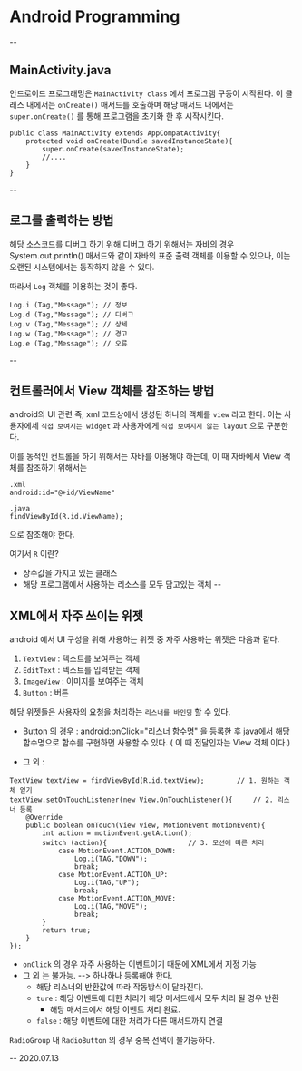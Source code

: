 # Android Programming
--

## MainActivity.java
 안드로이드 프로그래밍은 ```MainActivity class``` 에서 프로그램 구동이 시작된다. 
 이 클래스 내에서는 ```onCreate()``` 매서드를 호출하며 해당 매서드 내에서는 ```super.onCreate()``` 를 통해 프로그램을 초기화 한 후 시작시킨다.

	public class MainActivity extends AppCompatActivity{
		protected void onCreate(Bundle savedInstanceState){
			super.onCreate(savedInstanceState);
			//....
		}
	}
--
## 로그를 출력하는 방법
해당 소스코드를 디버그 하기 위해 디버그 하기 위해서는 자바의 경우 System.out.println() 매서드와 같이 자바의 표준 출력 객체를 이용할 수 있으나, 이는 오랜된 시스템에서는 동작하지 않을 수 있다.

따라서 ```Log``` 객체를 이용하는 것이 좋다.

	Log.i (Tag,"Message"); // 정보
	Log.d (Tag,"Message"); // 디버그
	Log.v (Tag,"Message"); // 상세
	Log.w (Tag,"Message"); // 경고
	Log.e (Tag,"Message"); // 오류
--

## 컨트롤러에서 View 객체를 참조하는 방법
android의 UI 관련 즉, xml 코드상에서 생성된 하나의 객체를 ```view``` 라고 한다.
이는 사용자에세 ```직접 보여지는 widget``` 과 사용자에게 ```직접 보여지지 않는 layout``` 으로 구분한다.

이를 동적인 컨트롤을 하기 위해서는 자바를 이용해야 하는데, 이 때 자바에서 View 객체를 참조하기 위해서는

	.xml
	android:id="@+id/ViewName"

	.java
	findViewById(R.id.ViewName);
	
으로 참조해야 한다.

여기서 ```R``` 이란?
* 상수값을 가지고 있는 클래스
* 해당 프로그램에서 사용하는 리소스를 모두 담고있는 객체
--

## XML에서 자주 쓰이는 위젯
android 에서 UI 구성을 위해 사용하는 위젯 중 자주 사용하는 위젯은 다음과 같다.

1. ```TextView``` : 텍스트를 보여주는 객체
2. ```EditText``` : 텍스트를 입력받는 객체
3. ```ImageView``` : 이미지를 보여주는 객체
4. ```Button``` : 버튼

해당 위젯들은 사용자의 요청을 처리하는 ```리스너를 바인딩``` 할 수 있다.
- Button 의 경우 : android:onClick="리스너 함수명" 을 등록한 후 java에서 해당함수명으로 함수를 구현하면 사용할 수 있다.
( 이 때 전달인자는 View 객체 이다.)

- 그 외 : 
```
TextView textView = findViewById(R.id.textView); 		// 1. 원하는 객체 얻기
textView.setOnTouchListener(new View.OnTouchListener(){ 	// 2. 리스너 등록
	@Override
    public boolean onTouch(View view, MotionEvent motionEvent){ 
        int action = motionEvent.getAction();
        switch (action){ 					// 3. 모션에 따른 처리
            case MotionEvent.ACTION_DOWN:
                Log.i(TAG,"DOWN");
                break;
            case MotionEvent.ACTION_UP:
                Log.i(TAG,"UP");
                break;
            case MotionEvent.ACTION_MOVE:
                Log.i(TAG,"MOVE");
                break;
        }
        return true;
    }
}); 
```

* ```onClick``` 의 경우 자주 사용하는 이벤트이기 때문에 XML에서 지정 가능
* 그 외 는 불가능. --> 하나하나 등록해야 한다.
	+ 해당 리스너의 반환값에 따라 작동방식이 달라진다.
	+ ```ture``` : 해당 이벤트에 대한 처리가 해당 매서드에서 모두 처리 될 경우 반환
		+ 해당 매서드에서 해당 이벤트 처리 완료.
	+ ```false``` : 해당 이벤트에 대한 처리가 다른 매서드까지 연결

```RadioGroup``` 내 ```RadioButton``` 의 경우 중복 선택이 불가능하다.

--
2020.07.13
